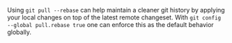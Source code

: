 Using `git pull --rebase` can help maintain a cleaner git history by applying your local changes on top of the latest remote changeset.
With `git config --global pull.rebase true` one can enforce this as the default behavior globally.